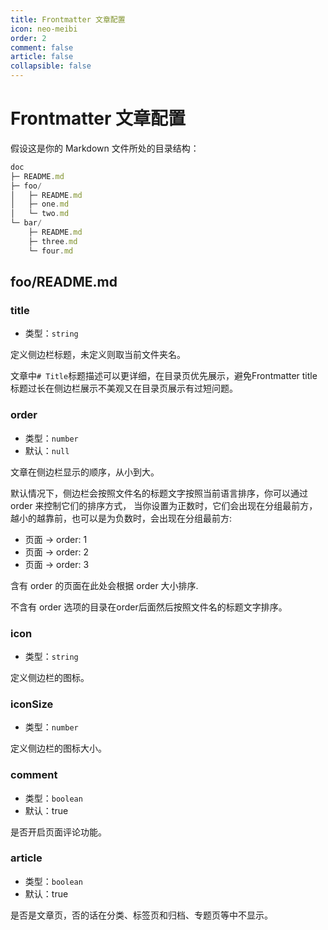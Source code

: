 ```yaml
---
title: Frontmatter 文章配置
icon: neo-meibi
order: 2
comment: false
article: false
collapsible: false
---
```


# Frontmatter 文章配置

假设这是你的 Markdown 文件所处的目录结构：

```js
doc
├─ README.md
├─ foo/
│   ├─ README.md
│   ├─ one.md
│   └─ two.md
└─ bar/
    ├─ README.md
    ├─ three.md
    └─ four.md
```

## foo/README.md

### title

- 类型：`string`

定义侧边栏标题，未定义则取当前文件夹名。

文章中`# Title`标题描述可以更详细，在目录页优先展示，避免Frontmatter title标题过长在侧边栏展示不美观又在目录页展示有过短问题。

### order

- 类型：`number`
- 默认：`null`

文章在侧边栏显示的顺序，从小到大。

默认情况下，侧边栏会按照文件名的标题文字按照当前语言排序，你可以通过 order 来控制它们的排序方式，
当你设置为正数时，它们会出现在分组最前方，越小的越靠前，也可以是为负数时，会出现在分组最前方:

- 页面 -> order: 1
- 页面 -> order: 2
- 页面 -> order: 3

含有 order 的页面在此处会根据 order 大小排序.

不含有 order 选项的目录在order后面然后按照文件名的标题文字排序。

### icon

- 类型：`string`

定义侧边栏的图标。

### iconSize

- 类型：`number`

定义侧边栏的图标大小。

### comment

- 类型：`boolean`
- 默认：true

是否开启页面评论功能。

### article

- 类型：`boolean`
- 默认：true

是否是文章页，否的话在分类、标签页和归档、专题页等中不显示。
